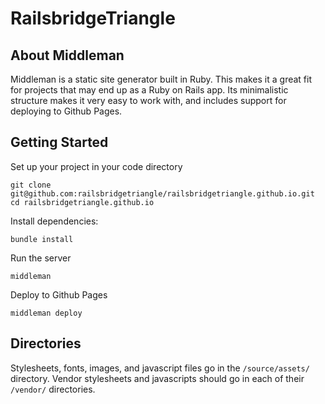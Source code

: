 # RailsbridgeTriangle


About Middleman
---------------
Middleman is a static site generator built in Ruby. This makes it a great fit
for projects that may end up as a Ruby on Rails app. Its minimalistic structure
makes it very easy to work with, and includes support for deploying to Github
Pages.

Getting Started
---------------
Set up your project in your code directory
```
git clone git@github.com:railsbridgetriangle/railsbridgetriangle.github.io.git
cd railsbridgetriangle.github.io
```

Install dependencies:
```
bundle install
```

Run the server
```
middleman
```

Deploy to Github Pages
```
middleman deploy
```

Directories
------

Stylesheets, fonts, images, and javascript files go in the `/source/assets/` directory.
Vendor stylesheets and javascripts should go in each of their `/vendor/` directories.
